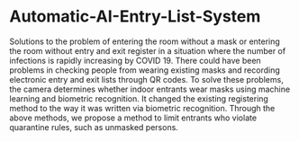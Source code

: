 # Automatic-AI-Entry-List-System
Solutions to the problem of entering the room without a mask or entering the room without entry and exit register in a situation where the number of infections is rapidly increasing by COVID 19. There could have been problems in checking people from wearing existing masks and recording electronic entry and exit lists through QR codes. To solve these problems, the camera determines whether indoor entrants wear masks using machine learning and biometric recognition. It changed the existing registering method to the way it was written via biometric recognition. Through the above methods, we propose a method to limit entrants who violate quarantine rules, such as unmasked persons.
